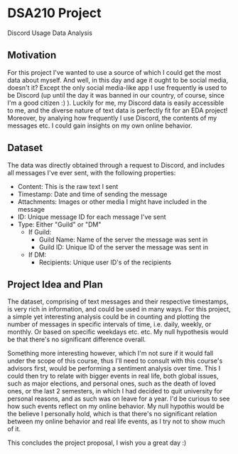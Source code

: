 # DSA210 Project
Discord Usage Data Analysis

## Motivation
For this project I've wanted to use a source of which I could get the most data about myself. And well, in this day and age it ought to be social media, doesn't it? Except the only social media-like app I use frequently ~~is~~ used to be Discord (up until the day it was banned in our country, of course, since I'm a good citizen :) ). Luckily for me, my Discord data is easily accessible to me, and the diverse nature of text data is perfectly fit for an EDA project! Moreover, by analying how frequently I use Discord, the contents of my messages etc. I could gain insights on my own online behavior.

## Dataset
The data was directly obtained through a request to Discord, and includes all messages I've ever sent, with the following properties:
- Content: This is the raw text I sent
- Timestamp: Date and time of sending the message
- Attachments: Images or other media I might have included in the message
- ID: Unique message ID for each message I've sent
- Type: Either "Guild" or "DM"
  - If Guild:
    - Guild Name: Name of the server the message was sent in
    - Guild ID: Unique ID of the server the message was sent in
  - If DM:
    - Recipients: Unique user ID's of the recipients

## Project Idea and Plan
The dataset, comprising of text messages and their respective timestamps, is very rich in information, and could be used in many ways. For this project, a simple yet interesting analysis could be in counting and plotting the number of messages in specific intervals of time, i.e. daily, weekly, or monthly. Or based on specific weekdays etc. etc. My null hypothesis would be that there's no significant difference overall.

Something more interesting however, which I'm not sure if it would fall under the scope of this course, thus I'll need to consult with this course's advisors first, would be performing a sentiment analysis over time. This I could then try to relate with bigger events in real life, both global issues, such as major elections, and personal ones, such as the death of loved ones, or the last 2 semesters, in which I had decided to quit university for personal reasons, and as such was on leave for a year. I'd be curious to see how such events reflect on my online behavior. My null hypothis would be the believe I personally hold, which is that there's no significant relation between my online behavior and real life events, as I try not to show much of it.

This concludes the project proposal, I wish you a great day :)

